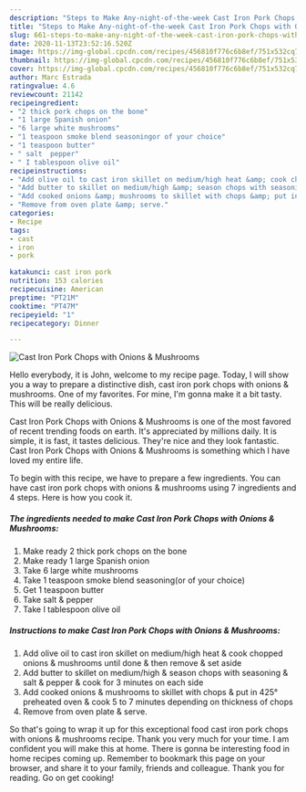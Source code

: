 ```yaml
---
description: "Steps to Make Any-night-of-the-week Cast Iron Pork Chops with Onions &amp;amp; Mushrooms"
title: "Steps to Make Any-night-of-the-week Cast Iron Pork Chops with Onions &amp;amp; Mushrooms"
slug: 661-steps-to-make-any-night-of-the-week-cast-iron-pork-chops-with-onions-and-amp-mushrooms
date: 2020-11-13T23:52:16.520Z
image: https://img-global.cpcdn.com/recipes/456810f776c6b8ef/751x532cq70/cast-iron-pork-chops-with-onions-mushrooms-recipe-main-photo.jpg
thumbnail: https://img-global.cpcdn.com/recipes/456810f776c6b8ef/751x532cq70/cast-iron-pork-chops-with-onions-mushrooms-recipe-main-photo.jpg
cover: https://img-global.cpcdn.com/recipes/456810f776c6b8ef/751x532cq70/cast-iron-pork-chops-with-onions-mushrooms-recipe-main-photo.jpg
author: Marc Estrada
ratingvalue: 4.6
reviewcount: 21142
recipeingredient:
- "2 thick pork chops on the bone"
- "1 large Spanish onion"
- "6 large white mushrooms"
- "1 teaspoon smoke blend seasoningor of your choice"
- "1 teaspoon butter"
- " salt  pepper"
- " I tablespoon olive oil"
recipeinstructions:
- "Add olive oil to cast iron skillet on medium/high heat &amp; cook chopped onions &amp; mushrooms until done &amp; then remove &amp; set aside"
- "Add butter to skillet on medium/high &amp; season chops with seasoning &amp; salt &amp; pepper &amp; cook for 3 minutes on each side"
- "Add cooked onions &amp; mushrooms to skillet with chops &amp; put in 425° preheated oven &amp; cook 5 to 7 minutes depending on thickness of chops"
- "Remove from oven plate &amp; serve."
categories:
- Recipe
tags:
- cast
- iron
- pork

katakunci: cast iron pork 
nutrition: 153 calories
recipecuisine: American
preptime: "PT21M"
cooktime: "PT47M"
recipeyield: "1"
recipecategory: Dinner

---
```



![Cast Iron Pork Chops with Onions &amp; Mushrooms](https://img-global.cpcdn.com/recipes/456810f776c6b8ef/751x532cq70/cast-iron-pork-chops-with-onions-mushrooms-recipe-main-photo.jpg)

Hello everybody, it is John, welcome to my recipe page. Today, I will show you a way to prepare a distinctive dish, cast iron pork chops with onions &amp; mushrooms. One of my favorites. For mine, I'm gonna make it a bit tasty. This will be really delicious.

Cast Iron Pork Chops with Onions &amp; Mushrooms is one of the most favored of recent trending foods on earth. It's appreciated by millions daily. It is simple, it is fast, it tastes delicious. They're nice and they look fantastic. Cast Iron Pork Chops with Onions &amp; Mushrooms is something which I have loved my entire life.




To begin with this recipe, we have to prepare a few ingredients. You can have cast iron pork chops with onions &amp; mushrooms using 7 ingredients and 4 steps. Here is how you cook it.

<!--inarticleads1-->

##### The ingredients needed to make Cast Iron Pork Chops with Onions &amp; Mushrooms:

1. Make ready 2 thick pork chops on the bone
1. Make ready 1 large Spanish onion
1. Take 6 large white mushrooms
1. Take 1 teaspoon smoke blend seasoning(or of your choice)
1. Get 1 teaspoon butter
1. Take  salt &amp; pepper
1. Take  I tablespoon olive oil




<!--inarticleads2-->

##### Instructions to make Cast Iron Pork Chops with Onions &amp; Mushrooms:

1. Add olive oil to cast iron skillet on medium/high heat &amp; cook chopped onions &amp; mushrooms until done &amp; then remove &amp; set aside
1. Add butter to skillet on medium/high &amp; season chops with seasoning &amp; salt &amp; pepper &amp; cook for 3 minutes on each side
1. Add cooked onions &amp; mushrooms to skillet with chops &amp; put in 425° preheated oven &amp; cook 5 to 7 minutes depending on thickness of chops
1. Remove from oven plate &amp; serve.




So that's going to wrap it up for this exceptional food cast iron pork chops with onions &amp; mushrooms recipe. Thank you very much for your time. I am confident you will make this at home. There is gonna be interesting food in home recipes coming up. Remember to bookmark this page on your browser, and share it to your family, friends and colleague. Thank you for reading. Go on get cooking!
